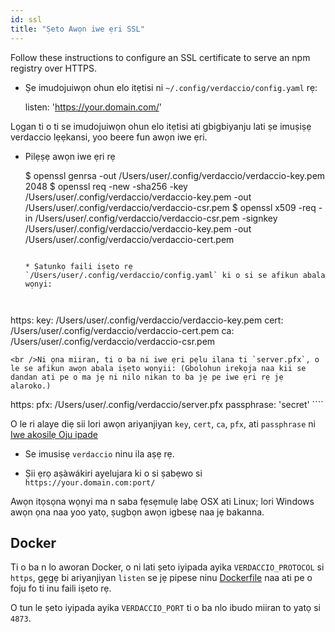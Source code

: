 ```yaml
---
id: ssl
title: "Ṣeto Awọn iwe ẹri SSL"
---
```


Follow these instructions to configure an SSL certificate to serve an npm registry over HTTPS.

* Ṣe imudojuiwọn ohun elo itẹtisi ni `~/.config/verdaccio/config.yaml` rẹ:

    listen: 'https://your.domain.com/'
    

Lọgan ti o ti se imudojuiwọn ohun elo itẹtisi ati gbigbiyanju lati ṣe imuṣiṣẹ verdaccio lẹẹkansi, yoo beere fun awọn iwe ẹri.

* Pilẹṣẹ awọn iwe ẹri rẹ

     $ openssl genrsa -out /Users/user/.config/verdaccio/verdaccio-key.pem 2048
     $ openssl req -new -sha256 -key /Users/user/.config/verdaccio/verdaccio-key.pem -out /Users/user/.config/verdaccio/verdaccio-csr.pem
     $ openssl x509 -req -in /Users/user/.config/verdaccio/verdaccio-csr.pem -signkey /Users/user/.config/verdaccio/verdaccio-key.pem -out /Users/user/.config/verdaccio/verdaccio-cert.pem
     ````
    
    * Ṣatunkọ faili iṣeto rẹ `/Users/user/.config/verdaccio/config.yaml` ki o si se afikun abala wọnyi:
    
    

https: key: /Users/user/.config/verdaccio/verdaccio-key.pem cert: /Users/user/.config/verdaccio/verdaccio-cert.pem ca: /Users/user/.config/verdaccio/verdaccio-csr.pem

    <br />Ni ọna miiran, ti o ba ni iwe ẹri pẹlu ilana ti `server.pfx`, o le se afikun awọn abala iṣeto wọnyii: (Gbolohun irekọja naa kii se dandan ati pe o ma jẹ ni nilo nikan to ba jẹ pe iwe ẹri rẹ jẹ alaroko.)
    
    

https: pfx: /Users/user/.config/verdaccio/server.pfx passphrase: 'secret' ````

O le ri alaye diẹ sii lori awọn ariyanjiyan `key`, `cert`, `ca`, `pfx`, ati `passphrase` ni [Iwe akọsilẹ Oju ipade](https://nodejs.org/api/tls.html#tls_tls_createsecurecontext_options)

* Se imusisẹ `verdaccio` ninu ila aṣẹ rẹ.

* Ṣii ẹrọ aṣàwákiri ayelujara ki o si ṣabẹwo si `https://your.domain.com:port/`

Awọn itọsọna wọnyi ma n saba fẹsẹmulẹ labẹ OSX ati Linux; lori Windows awọn ọna naa yoo yatọ, ṣugbọn awọn igbesẹ naa jẹ bakanna.

## Docker

Ti o ba n lo aworan Docker, o ni lati ṣeto iyipada ayika `VERDACCIO_PROTOCOL` si `https`, gẹgẹ bi ariyanjiyan `listen` se jẹ pipese ninu [Dockerfile](https://github.com/verdaccio/verdaccio/blob/master/Dockerfile#L43) naa ati pe o foju fo ti inu faili iṣeto rẹ.

O tun le ṣeto iyipada ayika `VERDACCIO_PORT` ti o ba nlo ibudo miiran to yatọ si `4873`.